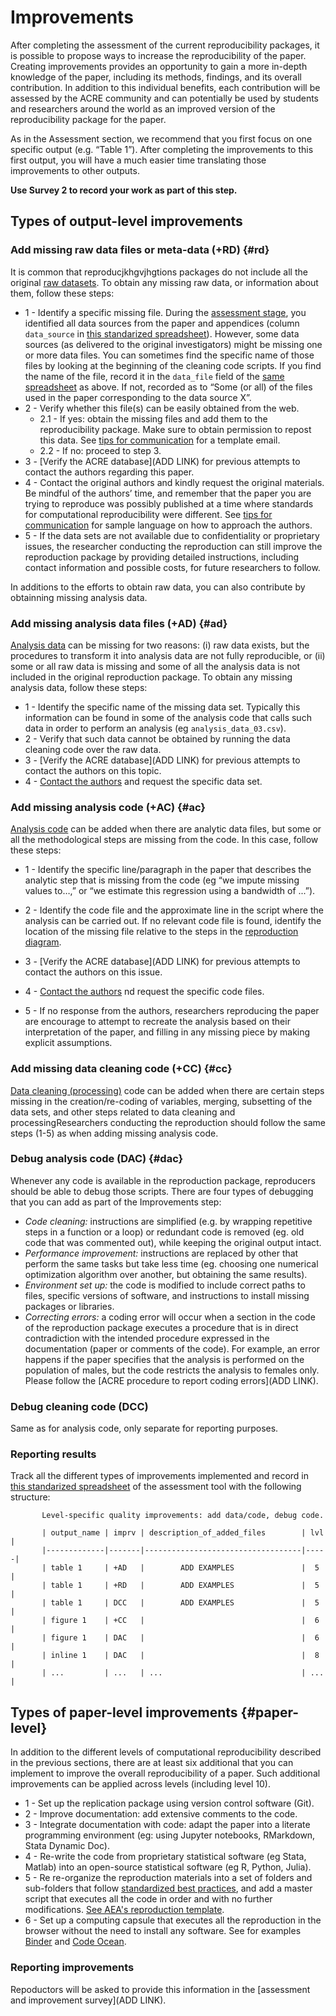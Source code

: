 # Improvements   

After completing the assessment of the current reproducibility packages, it is possible to propose ways to increase the reproducibility of the paper. Creating improvements provides an opportunity to gain a more in-depth knowledge of the paper, including its methods, findings, and its overall contribution. In addition to this individual benefits, each contribution will be assessed by the ACRE community and can potentially be used by students and researchers around the world as an improved version of the reproducibility package for the paper.

As in the Assessment section, we recommend that you first focus on one specific output (e.g. “Table 1”). After completing the improvements to this first output, you will have a much easier time translating those improvements to other outputs.

**Use Survey 2 to record your work as part of this step.**

## Types of output-level improvements

### Add missing raw data files or meta-data (+RD) {#rd}

It is common that reproducjkhgvjhgtions packages do not include all the original [raw datasets](#describe-inputs). To obtain any missing raw data, or information about them, follow these steps:

   - 1 - Identify a specific missing file. During the [assessment stage](#assessment), you identified all data sources from the paper and appendices (column `data_source` in [this standarized spreadsheet](https://docs.google.com/spreadsheets/d/1LUIdVFH0OfR70C7z07TYeE-uWzKI_JIeWUMaYhqEKK0/edit#gid=0&range=A1)). However, some data sources (as delivered to the original investigators) might be missing one or more data files. You can sometimes find the specific name of those files by looking at the beginning of the cleaning code scripts. If you find the name of the file,  record it in the  `data_file` field of the [same spreadsheet](https://docs.google.com/spreadsheets/d/1LUIdVFH0OfR70C7z07TYeE-uWzKI_JIeWUMaYhqEKK0/edit#gid=0&range=A1) as above. If not, recorded as to “Some (or all) of the files used in the paper corresponding to the data source X”.      
   - 2 - Verify whether this file(s) can be easily obtained from the web.   
      - 2.1 - If yes: obtain the missing files and add them to the reproducibility package. Make sure to obtain permission to repost this data. See [tips for communication](#tips-for-communication) for a template email.   
      - 2.2 - If no: proceed to step 3.   
   - 3 - [Verify the ACRE database](ADD LINK) for previous attempts to contact the authors regarding this paper.  
   - 4 - Contact the original authors and kindly request the original materials. Be mindful of the authors’ time, and remember that the paper you are trying to reproduce was possibly  published at a time where standards for computational reproducibility were different. See [tips for communication](#tips-for-communication) for sample language on how to approach the authors.  
   - 5 - If the data sets are not available due to confidentiality or proprietary issues, the researcher conducting the reproduction can still improve the reproduction package by providing detailed  instructions, including contact information and possible costs, for future researchers to follow.
   
In additions to the efforts to obtain raw data, you can also contribute by obtainning missing analysis data.   

 
### Add missing analysis data files (+AD) {#ad}

[Analysis data](#describe-inputs) can be missing for two reasons: (i) raw data exists, but the procedures to transform it into analysis data are not fully reproducible, or (ii) some or all raw data is missing and some of all the analysis data is not included in the original reproduction package. To obtain any missing analysis data, follow these steps:

  - 1 - Identify the specific name of the missing data set. Typically this information can be found in some of the analysis code that calls such data in order to perform an analysis (eg `analysis_data_03.csv`).   
  - 2 - Verify that such data cannot be obtained by running the data cleaning code over the raw data.    
  - 3 - [Verify the ACRE database](ADD LINK) for previous attempts to contact the authors on this topic.    
  - 4 - [Contact the authors](#tips-for-communication) and request the specific data set.       

### Add missing analysis code (+AC) {#ac}

[Analysis code](#describe-inputs) can be added when there are analytic data files, but some or all the methodological steps are missing from the code. In this case, follow these steps:  

  - 1 - Identify the specific line/paragraph in the paper that describes the analytic step that is missing from the code (eg “we impute missing values to…,” or “we estimate this regression using a bandwidth of ...”).  
    
  - 2 - Identify the code file and the approximate line in the script where the analysis can be carried out. If no relevant code file is found, identify the location of the missing file relative to the steps in the [reproduction diagram](#diagram).   
  
  - 3 - [Verify the ACRE database](ADD LINK) for previous attempts to contact the authors on this issue.     
  
  - 4 - [Contact the authors](#tips-for-communication) nd request the specific code files.     
  
  - 5 - If no response from the authors, researchers reproducing the paper are encourage to attempt to recreate the analysis based on their interpretation of the paper, and filling in any missing piece by making explicit assumptions.   
    
### Add  missing data cleaning code (+CC) {#cc}  

[Data cleaning (processing)](#describe-inputs) code can be added when there are certain steps missing in the creation/re-coding of variables, merging, subsetting of the data sets, and other steps related to data cleaning and  processingResearchers conducting the reproduction should follow the same steps (1-5) as when adding missing analysis code.  

### Debug analysis code (DAC)  {#dac} 
  
Whenever any code is available in the reproduction package, reproducers should be able to debug those scripts. There are four types of debugging that you can add as part of the Improvements step:  

  - *Code cleaning:* instructions are simplified (e.g. by wrapping repetitive steps in a function or a loop) or redundant code is removed (eg. old code that was commented out), while keeping the original output intact.  
  - *Performance improvement:* instructions are replaced by other that perform the same tasks but take less time (eg. choosing one numerical optimization algorithm over another, but obtaining the same results).    
  - *Environment set up:* the code is modified to include correct paths to files, specific versions of software, and instructions to install missing packages or libraries.    
  - *Correcting errors:* a coding error will occur when a section in the code of the reproduction package executes a procedure that is in direct contradiction with the intended procedure expressed in the documentation (paper or comments of the code). For example, an error happens if the paper specifies that the analysis is performed on the population of males, but the code restricts the analysis to females only. Please follow the [ACRE procedure to report coding errors](ADD LINK).  


### Debug cleaning code (DCC)

Same as for analysis code, only separate for reporting purposes.  


### Reporting results    

Track all the different types of improvements implemented and record in [this standarized spreadsheet](https://docs.google.com/spreadsheets/d/1LUIdVFH0OfR70C7z07TYeE-uWzKI_JIeWUMaYhqEKK0/edit#gid=0&range=A3) of the assessment tool with the following structure:   

           Level-specific quality improvements: add data/code, debug code.

           | output_name | imprv | description_of_added_files        | lvl |
           |-------------|-------|-----------------------------------|-----|
           | table 1     | +AD   |        ADD EXAMPLES               |  5  |
           | table 1     | +RD   |        ADD EXAMPLES               |  5  |
           | table 1     | DCC   |        ADD EXAMPLES               |  5  |
           | figure 1    | +CC   |                                   |  6  |
           | figure 1    | DAC   |                                   |  6  |
           | inline 1    | DAC   |                                   |  8  |
           | ...         | ...   | ...                               | ... |  




##  Types of paper-level improvements {#paper-level}

In addition to the different levels of computational reproducibility described in the previous sections, there are at least  six additional that you can implement to improve the overall reproducibility of a paper. Such additional improvements can be applied across levels (including level 10).    

  - 1 - Set up the replication package using version control software (Git).
  - 2 - Improve documentation: add extensive comments to the code.
  - 3 - Integrate documentation with code: adapt the paper into a literate programming environment (eg: using Jupyter notebooks, RMarkdown, Stata Dynamic Doc).
  - 4 - Re-write the code from proprietary statistical software (eg Stata, Matlab) into an open-source statistical software (eg R, Python, Julia).
  - 5 - Re re-organize the reproduction materials into a set of folders and sub-folders that follow [standardized best practices](https://www.projecttier.org/tier-protocol/specifications/#overview-of-the-documentation), and add a master script that executes all the code in order and with no further modifications. [See AEA's reproduction template](https://github.com/AEADataEditor/replication-template).  
  - 6 - Set up a computing capsule that executes all the reproduction in the browser without the need to install any software. See for examples [Binder](https://mybinder.org/) and [Code Ocean](https://codeocean.com/).


### Reporting improvements  
Repoductors will be asked to provide this information in the [assessment and improvement survey](ADD LINK).   


